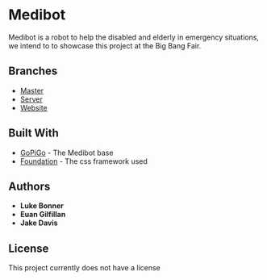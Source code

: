 # Medibot

Medibot is a robot to help the disabled and elderly in emergency situations, we intend to to showcase this project at the Big Bang Fair.

## Branches
* [Master](https://github.com/jakeyjdavis/Medibot/tree/master)
* [Server](https:/github.com/jakeyjdavis/Medibot/tree/server)
* [Website](https://github.com/jakeyjdavis/Medibot/tree/website)

## Built With

* [GoPiGo](https://www.dexterindustries.com/gopigo/) - The Medibot base
* [Foundation](http://foundation.zurb.com/) - The css framework used

## Authors

* **Luke Bonner** 
* **Euan Gilfillan** 
* **Jake Davis** 

## License

This project currently does not have a license

